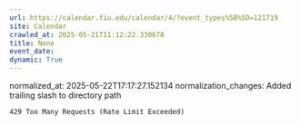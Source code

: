 ```yaml
---
url: https://calendar.fiu.edu/calendar/4/?event_types%5B%5D=121719
site: Calendar
crawled_at: 2025-05-21T11:12:22.330678
title: None
event_date: 
dynamic: True
---
```

normalized_at: 2025-05-22T17:17:27.152134
normalization_changes: Added trailing slash to directory path

```
429 Too Many Requests (Rate Limit Exceeded)

```

